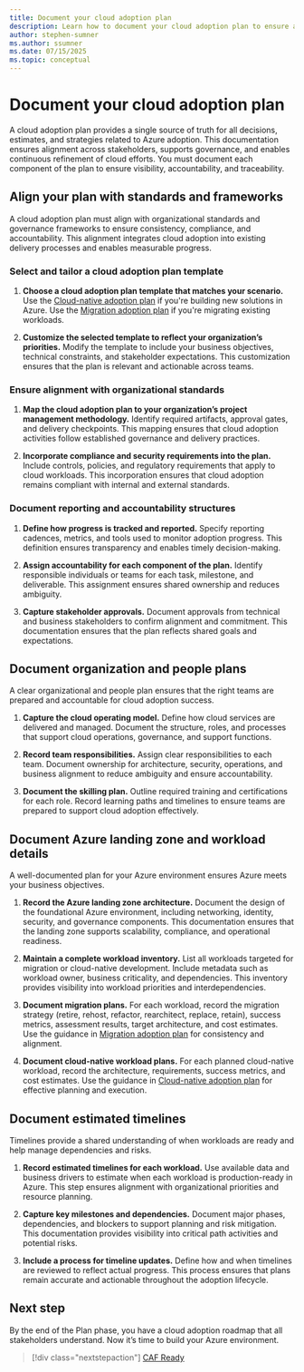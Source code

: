 ```yaml
---
title: Document your cloud adoption plan
description: Learn how to document your cloud adoption plan to ensure alignment, accountability, and traceability across stakeholders. This article provides actionable guidance for organizing plans, detailing Azure landing zones, aligning with standards, estimating timelines, and preparing for successful Azure adoption.
author: stephen-sumner
ms.author: ssumner
ms.date: 07/15/2025
ms.topic: conceptual
---
```


# Document your cloud adoption plan

A cloud adoption plan provides a single source of truth for all decisions, estimates, and strategies related to Azure adoption. This documentation ensures alignment across stakeholders, supports governance, and enables continuous refinement of cloud efforts. You must document each component of the plan to ensure visibility, accountability, and traceability.

## Align your plan with standards and frameworks

A cloud adoption plan must align with organizational standards and governance frameworks to ensure consistency, compliance, and accountability. This alignment integrates cloud adoption into existing delivery processes and enables measurable progress.

### Select and tailor a cloud adoption plan template

1. **Choose a cloud adoption plan template that matches your scenario.** Use the [Cloud-native adoption plan](./cloud-native-adoption-plan.md) if you're building new solutions in Azure. Use the [Migration adoption plan](./migration-adoption-plan.md) if you're migrating existing workloads.

2. **Customize the selected template to reflect your organization’s priorities.** Modify the template to include your business objectives, technical constraints, and stakeholder expectations. This customization ensures that the plan is relevant and actionable across teams.

### Ensure alignment with organizational standards

1. **Map the cloud adoption plan to your organization’s project management methodology.** Identify required artifacts, approval gates, and delivery checkpoints. This mapping ensures that cloud adoption activities follow established governance and delivery practices.

2. **Incorporate compliance and security requirements into the plan.** Include controls, policies, and regulatory requirements that apply to cloud workloads. This incorporation ensures that cloud adoption remains compliant with internal and external standards.

### Document reporting and accountability structures

1. **Define how progress is tracked and reported.** Specify reporting cadences, metrics, and tools used to monitor adoption progress. This definition ensures transparency and enables timely decision-making.

2. **Assign accountability for each component of the plan.** Identify responsible individuals or teams for each task, milestone, and deliverable. This assignment ensures shared ownership and reduces ambiguity.

3. **Capture stakeholder approvals.** Document approvals from technical and business stakeholders to confirm alignment and commitment. This documentation ensures that the plan reflects shared goals and expectations.

## Document organization and people plans

A clear organizational and people plan ensures that the right teams are prepared and accountable for cloud adoption success.

1. **Capture the cloud operating model.** Define how cloud services are delivered and managed. Document the structure, roles, and processes that support cloud operations, governance, and support functions.

2. **Record team responsibilities.** Assign clear responsibilities to each team. Document ownership for architecture, security, operations, and business alignment to reduce ambiguity and ensure accountability.

3. **Document the skilling plan.** Outline required training and certifications for each role. Record learning paths and timelines to ensure teams are prepared to support cloud adoption effectively.

## Document Azure landing zone and workload details

A well-documented plan for your Azure environment ensures Azure meets your business objectives.

1. **Record the Azure landing zone architecture.** Document the design of the foundational Azure environment, including networking, identity, security, and governance components. This documentation ensures that the landing zone supports scalability, compliance, and operational readiness.

2. **Maintain a complete workload inventory.** List all workloads targeted for migration or cloud-native development. Include metadata such as workload owner, business criticality, and dependencies. This inventory provides visibility into workload priorities and interdependencies.

3. **Document migration plans.** For each workload, record the migration strategy (retire, rehost, refactor, rearchitect, replace, retain), success metrics, assessment results, target architecture, and cost estimates. Use the guidance in [Migration adoption plan](./migration-adoption-plan.md) for consistency and alignment.

4. **Document cloud-native workload plans.** For each planned cloud-native workload, record the architecture, requirements, success metrics, and cost estimates. Use the guidance in [Cloud-native adoption plan](./cloud-native-adoption-plan.md) for effective planning and execution.

## Document estimated timelines

Timelines provide a shared understanding of when workloads are ready and help manage dependencies and risks.

1. **Record estimated timelines for each workload.** Use available data and business drivers to estimate when each workload is production-ready in Azure. This step ensures alignment with organizational priorities and resource planning.

2. **Capture key milestones and dependencies.** Document major phases, dependencies, and blockers to support planning and risk mitigation. This documentation provides visibility into critical path activities and potential risks.

3. **Include a process for timeline updates.** Define how and when timelines are reviewed to reflect actual progress. This process ensures that plans remain accurate and actionable throughout the adoption lifecycle.

## Next step

By the end of the Plan phase, you have a cloud adoption roadmap that all stakeholders understand. Now it’s time to build your Azure environment.

> [!div class="nextstepaction"]
> [CAF Ready](../ready/index.md)
